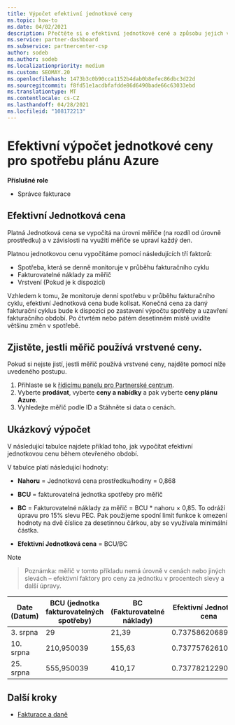 ```yaml
---
title: Výpočet efektivní jednotkové ceny
ms.topic: how-to
ms.date: 04/02/2021
description: Přečtěte si o efektivní jednotkové ceně a způsobu jejich výpočtu. Tento článek obsahuje také ukázkový výpočet.
ms.service: partner-dashboard
ms.subservice: partnercenter-csp
author: sodeb
ms.author: sodeb
ms.localizationpriority: medium
ms.custom: SEOMAY.20
ms.openlocfilehash: 1473b3c0b90cca1152b4dab0b8efec86dbc3d22d
ms.sourcegitcommit: f8fd51e1acdbfafdde86d6490bade66c63033ebd
ms.translationtype: MT
ms.contentlocale: cs-CZ
ms.lasthandoff: 04/28/2021
ms.locfileid: "108172213"
---
```

# <a name="effective-unit-price-calculation-for-azure-plan-consumption"></a>Efektivní výpočet jednotkové ceny pro spotřebu plánu Azure

**Příslušné role**

- Správce fakturace

## <a name="the-effective-unit-price"></a>Efektivní Jednotková cena

Platná Jednotková cena se vypočítá na úrovni měřiče (na rozdíl od úrovně prostředku) a v závislosti na využití měřiče se upraví každý den.

Platnou jednotkovou cenu vypočítáme pomocí následujících tří faktorů:

- Spotřeba, která se denně monitoruje v průběhu fakturačního cyklu
- Fakturovatelné náklady za měřič
- Vrstvení (Pokud je k dispozici)

Vzhledem k tomu, že monitoruje denní spotřebu v průběhu fakturačního cyklu, efektivní Jednotková cena bude kolísat. Konečná cena za daný fakturační cyklus bude k dispozici po zastavení výpočtu spotřeby a uzavření fakturačního období. Po čtvrtém nebo pátém desetinném místě uvidíte většinu změn v spotřebě.

## <a name="find-out-whether-your-meter-uses-tiered-pricing"></a>Zjistěte, jestli měřič používá vrstvené ceny.

Pokud si nejste jistí, jestli měřič používá vrstvené ceny, najděte pomocí níže uvedeného postupu. 

1. Přihlaste se k [řídicímu panelu pro Partnerské centrum](https://partner.microsoft.com/dashboard/).
2. Vyberte **prodávat**, vyberte **ceny a nabídky** a pak vyberte **ceny plánu Azure**.
3. Vyhledejte měřič podle ID a Stáhněte si data o cenách. 

## <a name="sample-calculation"></a>Ukázkový výpočet

V následující tabulce najdete příklad toho, jak vypočítat efektivní jednotkovou cenu během otevřeného období.

V tabulce platí následující hodnoty: 

- **Nahoru** = Jednotková cena prostředku/hodiny = 0,868

- **BCU** = fakturovatelná jednotka spotřeby pro měřič

- **BC** = Fakturovatelné náklady za měřič = BCU * nahoru × 0,85. To odráží úpravu pro 15% slevu PEC. Pak použijeme spodní limit funkce k omezení hodnoty na dvě číslice za desetinnou čárkou, aby se využívala minimální částka. 

- **Efektivní Jednotková cena** = BCU/BC

>[!NOTE]

>Poznámka: měřič v tomto příkladu nemá úrovně v cenách nebo jiných slevách – efektivní faktory pro ceny za jednotku v procentech slevy a další úpravy.


| Date (Datum) | BCU (jednotka fakturovatelných spotřeby) | BC (Fakturovatelné náklady) | Efektivní Jednotková cena |
| ------ | ----------- | ----------- | ----------- |  
| 3. srpna | 29 | 21,39 | 0.737586206896552 |
| 10. srpna | 210,950039 | 155,63 | 0.737757626107858 |
| 25. srpna | 555,950039 | 410,17 | 0.737782122900436 |

## <a name="next-steps"></a>Další kroky

- [Fakturace a daně](billing.md)
